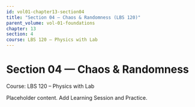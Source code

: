 ```yaml
---
id: vol01-chapter13-section04
title: "Section 04 — Chaos & Randomness (LBS 120)"
parent_volume: vol-01-foundations
chapter: 13
section: 4
course: LBS 120 – Physics with Lab
---
```


# Section 04 — Chaos & Randomness
Course: LBS 120 – Physics with Lab

Placeholder content. Add Learning Session and Practice.

